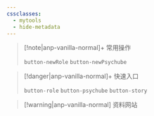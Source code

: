 ```yaml
---
cssclasses:
  - mytools
  - hide-metadata
---
```

> [!note|anp-vanilla-normal]+ 常用操作
> 
> `button-newRole` `button-newPsychube`

> [!danger|anp-vanilla-normal]+ 快速入口
> 
> `button-role` `button-psychube` `button-story`

> [!warning|anp-vanilla-normal] 资料网站
> 